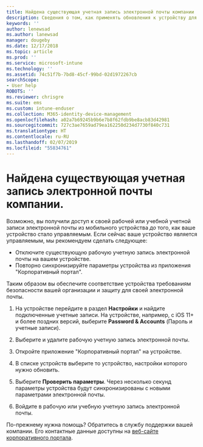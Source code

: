 ```yaml
---
title: Найдена существующая учетная запись электронной почты компании | Microsoft Docs
description: Сведения о том, как применять обновления к устройству для повторного доступа к вашей рабочей или учебной электронной почте.
keywords: ''
author: lenewsad
ms.author: lanewsad
manager: dougeby
ms.date: 12/17/2018
ms.topic: article
ms.prod: ''
ms.service: microsoft-intune
ms.technology: ''
ms.assetid: 74c51f7b-7bd8-45cf-99bd-02d1972267cb
searchScope:
- User help
ROBOTS: ''
ms.reviewer: chrisgre
ms.suite: ems
ms.custom: intune-enduser
ms.collection: M365-identity-device-management
ms.openlocfilehash: a02a7b69245b9b6e7b8f62fdb9be8acb83d42981
ms.sourcegitcommit: 727c3ae7659ad79ea162250d234d7730f840c731
ms.translationtype: HT
ms.contentlocale: ru-RU
ms.lasthandoff: 02/07/2019
ms.locfileid: "55834761"
---
```

# <a name="an-existing-company-email-account-was-found"></a>Найдена существующая учетная запись электронной почты компании.

Возможно, вы получили доступ к своей рабочей или учебной учетной записи электронной почты из мобильного устройства *до* того, как ваше устройство стало управляемым. Если сейчас ваше устройство является управляемым, мы рекомендуем сделать следующее:

* Отключите существующую рабочую учетную запись электронной почты на вашем устройстве.
* Повторно синхронизируйте параметры устройства из приложения "Корпоративный портал".  

Таким образом вы обеспечите соответствие устройства требованиям безопасности вашей организации и защиту для своей электронной почты.

1.  На устройстве перейдите в раздел **Настройки** и найдите подключенные учетные записи. На устройстве, например, с iOS 11+ и более поздних версий, выберите **Password & Accounts** (Пароль и учетные записи).
 
2. Выберите и удалите рабочую учетную запись электронной почты.

3. Откройте приложение "Корпоративный портал" на устройстве.  

4. В списке устройств выберите то устройство, настройки которого нужно обновить.

5. Выберите **Проверить параметры**. Через несколько секунд параметры устройства будут синхронизированы с новыми параметрами электронной почты.

6. Войдите в рабочую или учебную учетную запись электронной почты.

По-прежнему нужна помощь? Обратитесь в службу поддержки вашей компании. Его контактные данные доступны на [веб-сайте корпоративного портала](https://go.microsoft.com/fwlink/?linkid=2010980).
